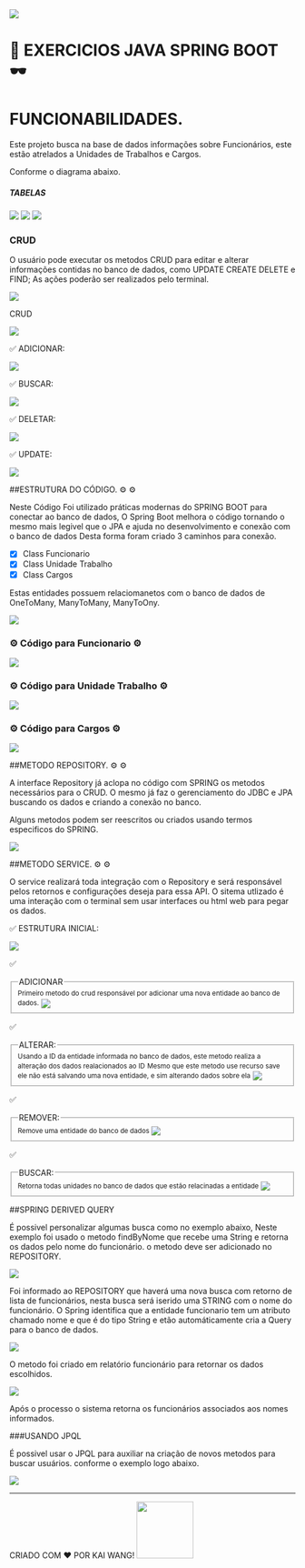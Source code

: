 
<img src="./src/main/img/imagem000.png"/>

<!-- @import "[TOC]" {cmd="toc" depthFrom=1 depthTo=6 orderedList=false} -->

# :white_flower: EXERCICIOS JAVA SPRING BOOT :dark_sunglasses:

# FUNCIONABILIDADES.

Este projeto busca na base de dados informações sobre Funcionários, este estão atrelados a Unidades de Trabalhos e Cargos.

Conforme o diagrama abaixo.

##### TABELAS

<img src="./src/main/img/imagem007.png"/>
<img src="./src/main/img/imagem008.png"/>
<img src="./src/main/img/imagem009.png"/>


### CRUD

O usuário pode executar os metodos CRUD para editar e alterar informações contidas no banco de dados, como UPDATE CREATE DELETE e FIND;
As ações poderão ser realizados pelo terminal.

<img src="./src/main/img/imagem001.png"/>

CRUD

<img src="./src/main/img/imagem002.png"/>

:white_check_mark: ADICIONAR:

<img src="./src/main/img/imagem003.png"/>

:white_check_mark: BUSCAR:

<img src="./src/main/img/imagem004.png"/>

:white_check_mark: DELETAR:

<img src="./src/main/img/imagem005.png"/>

:white_check_mark: UPDATE:

<img src="./src/main/img/imagem006.png"/>


##ESTRUTURA DO CÓDIGO. :gear: :gear:

Neste Código Foi utilizado práticas modernas do SPRING BOOT para conectar ao banco de dados,
O Spring Boot melhora o código tornando o mesmo mais legivel que o JPA e ajuda no desenvolvimento e conexão com o banco de dados
Desta forma foram criado 3 caminhos para conexão.
- [x] Class Funcionario
- [x] Class Unidade Trabalho
- [x] Class Cargos

Estas entidades possuem relaciomanetos com o banco de dados de OneToMany, ManyToMany, ManyToOny.

<img src="./src/main/img/imagem010.png" align="center"/>

### :gear: Código para Funcionario :gear:

<img src="./src/main/img/imagem011.png" align="center"/>

### :gear: Código para Unidade Trabalho :gear:

<img src="./src/main/img/imagem012.png" align="center"/>

### :gear: Código para Cargos :gear:

<img src="./src/main/img/imagem013.png" align="center"/>

##METODO REPOSITORY. :gear: :gear:

A interface Repository já aclopa no código com SPRING os metodos necessários para o CRUD.
O mesmo já faz o gerenciamento do JDBC e JPA buscando os dados e criando a conexão no banco.

Alguns metodos podem ser reescritos ou criados usando termos especificos do SPRING.

<img src="./src/main/img/imagem014.png" align="center"/>

##METODO SERVICE. :gear: :gear:

O service realizará toda integração com o Repository e será responsável pelos retornos e configurações deseja para essa API.
O sitema utlizado é uma interação com o terminal sem usar interfaces ou html web para pegar os dados.

:white_check_mark: ESTRUTURA INICIAL:

<img src="./src/main/img/imagem015.png" align="center"/>

:white_check_mark: 
<fieldset>
<legend>ADICIONAR</legend>
<small>Primeiro metodo do crud responsável por adicionar uma nova entidade ao banco de dados.</small>
<img src="./src/main/img/imagem016.png" align="center"/>
</fieldset>

:white_check_mark:
<fieldset>
<legend>ALTERAR:</legend>
<small>Usando a ID da entidade informada no banco de dados, este metodo realiza a alteração dos dados realacionados ao ID</small>
<small>Mesmo que este metodo use recurso save ele não está salvando uma nova entidade, e sim alterando dados sobre ela</small>
<img src="./src/main/img/imagem017.png" align="center"/>
</fieldset>

:white_check_mark: 
<fieldset>
<legend>REMOVER:</legend>
<small>Remove uma entidade do banco de dados</small>
<img src="./src/main/img/imagem018.png" align="center"/>
<br/>
</fieldset>

:white_check_mark: 
<fieldset>
<legend>BUSCAR:</legend>
<small>Retorna todas unidades no banco de dados que estão relacinadas a entidade</small>
<img src="./src/main/img/imagem019.png" align="center"/>
<br/>
</fieldset>

##SPRING DERIVED QUERY


É possivel personalizar algumas busca como no exemplo abaixo,
Neste exemplo foi usado o metodo findByNome que recebe uma String e retorna os dados pelo nome do funcionário.
o metodo deve ser adicionado no REPOSITORY.

<img src="./src/main/img/imagem020.png" align="center"/>

Foi informado ao REPOSITORY que haverá uma nova busca com retorno de lista de funcionários, nesta busca será iserido uma STRING com o nome do funcionário.
O Spring identifica que a entidade funcionario tem um atributo chamado nome e que é do tipo String e etão automáticamente cria a Query para o banco de dados.

<img src="./src/main/img/imagem021.png" align="center"/>

O metodo foi criado em relatório funcionário para retornar os dados escolhidos.


<img src="./src/main/img/imagem022.png" align="center"/>

Após o processo o sistema retorna os funcionários associados aos nomes informados.

###USANDO JPQL

É possivel usar o JPQL para auxiliar na criação de novos metodos para buscar usuários.
conforme o exemplo logo abaixo.

<img src="./src/main/img/imagem023.png" align="center"/>


---

CRIADO COM :heart: POR KAI WANG!
<img src="./src/main/img/kai06.png" width="100px" heigth="100px"/>
